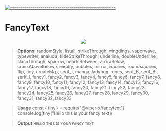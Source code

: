 [![-----------------------------------------------------](https://raw.githubusercontent.com/andreasbm/readme/master/assets/lines/colored.png)](#table-of-contents)
# FancyText

<p align="center">
    <img width="" src="https://img.shields.io/github/repo-size/Viper-X0/fancytext?color=green&label=Repo%20Size&style=for-the-badge&logo=appveyor">
</p>

> **Options**:
randomStyle,
listall,
strikeThrough,
wingdings,
vaporwave,
typewriter,
analucia,
tildeStrikeThrough,
underline,
doubleUnderline,
slashThrough,
sparrow,
heartsBetween,
arrowBelow,
crossAboveBelow,
creepify,
bubbles,
mirror,
squares,
roundsquares,
flip,
tiny,
createMap,
serif_I,
manga,
ladybug,
runes,
serif_B,
serif_BI,
serif_I,
fancy1,
fancy2,
fancy3,
fancy4,
fancy5,
fancy6,
fancy7,
fancy8,
fancy9,
fancy10,
fancy11,
fancy12,
fancy13,
fancy14,
fancy15,
fancy16,
fancy17,
fancy18,
fancy19,
fancy20,
fancy21,
fancy22,
fancy23,
fancy24,
fancy25,
fancy26,
fancy27,
fancy28,
fancy29,
fancy30,
fancy31,
fancy32,
fancy33


> **Usage**
const {
    tiny
} = require("@viper-x/fancytext")
console.log(tiny("Hello this is your fancy text))

> **Output**
ʜᴇʟʟᴏ ᴛʜɪs ɪs ʏᴏᴜʀ ғᴀɴᴄʏ ᴛᴇxᴛ